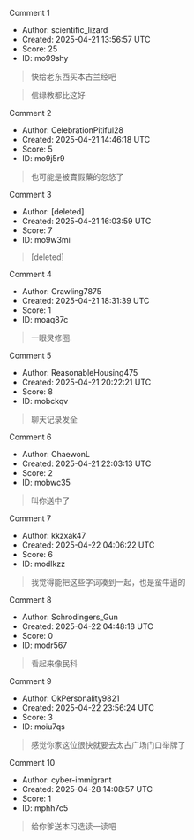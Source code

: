 Comment 1

- Author: scientific_lizard
- Created: 2025-04-21 13:56:57 UTC
- Score: 25
- ID: mo99shy

> 快给老东西买本古兰经吧

> 信绿教都比这好

Comment 2

- Author: CelebrationPitiful28
- Created: 2025-04-21 14:46:18 UTC
- Score: 5
- ID: mo9j5r9

> 也可能是被賣假藥的忽悠了

Comment 3

- Author: [deleted]
- Created: 2025-04-21 16:03:59 UTC
- Score: 7
- ID: mo9w3mi

> [deleted]

Comment 4

- Author: Crawling7875
- Created: 2025-04-21 18:31:39 UTC
- Score: 1
- ID: moaq87c

> 一眼灵修圈.

Comment 5

- Author: ReasonableHousing475
- Created: 2025-04-21 20:22:21 UTC
- Score: 8
- ID: mobckqv

> 聊天记录发全

Comment 6

- Author: ChaewonL
- Created: 2025-04-21 22:03:13 UTC
- Score: 2
- ID: mobwc35

> 叫你送中了

Comment 7

- Author: kkzxak47
- Created: 2025-04-22 04:06:22 UTC
- Score: 6
- ID: modlkzz

> 我觉得能把这些字词凑到一起，也是蛮牛逼的

Comment 8

- Author: Schrodingers_Gun
- Created: 2025-04-22 04:48:18 UTC
- Score: 0
- ID: modr567

> 看起来像民科

Comment 9

- Author: OkPersonality9821
- Created: 2025-04-22 23:56:24 UTC
- Score: 3
- ID: moiu7qs

> 感觉你家这位很快就要去太古广场门口举牌了

Comment 10

- Author: cyber-immigrant
- Created: 2025-04-28 14:08:57 UTC
- Score: 1
- ID: mphh7c5

> 给你爹送本习选读一读吧
